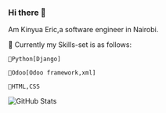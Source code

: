 ### Hi there 👋

<!--
**Kinyuaeric/Kinyuaeric** is a ✨ _special_ ✨ repository because its `README.md` (this file) appears on your GitHub profile.

Here are some ideas to get you started:

- 🔭 I’m currently working on building Odoo modules using Odoo framework
- 🌱 I’m currently learning Android Development.
- 👯 I’m looking to collaborate on ...
- 🤔 I’m looking for help with ...
- 💬 Ask me about ...
- 📫 How to reach me: ...
- 😄 Pronouns: ...
- ⚡ Fun fact: ...
-->

 Am Kinyua Eric,a software engineer in Nairobi.

🔵️ Currently my Skills-set is as follows:

    🔸️Python[Django]
    
    🔸️Odoo[Odoo framework,xml]
    
    🔸️HTML,CSS


 ![GitHub Stats](https://github-readme-stats.vercel.app/api?username=Kinyuaeric&theme=radical)
 
<!--  ![Top Langs](https://github-readme-stats.vercel.app/api/top-langs/?username=Kinyuaeric&show_icons=true&theme=radical) -->

<!-- <img src="https://github-readme-stats.vercel.app/api/top-langs?username=Kinyuaeric"/> -->
